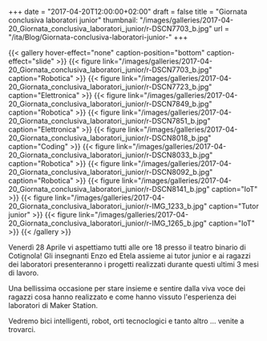 +++
date = "2017-04-20T12:00:00+02:00"
draft = false
title = "Giornata conclusiva laboratori junior"
thumbnail: "/images/galleries/2017-04-20_Giornata_conclusiva_laboratori_junior/r-DSCN7703_b.jpg"
url = "/ita/Blog/Giornata-conclusiva-laboratori-junior-"
+++

<!-- https://github.com/liwenyip/hugo-easy-gallery/ -->
{{< gallery hover-effect="none" caption-position="bottom" caption-effect="slide" >}}
	{{< figure link="/images/galleries/2017-04-20_Giornata_conclusiva_laboratori_junior/r-DSCN7703_b.jpg"	caption="Robotica" >}}
	{{< figure link="/images/galleries/2017-04-20_Giornata_conclusiva_laboratori_junior/r-DSCN7723_b.jpg"	caption="Elettronica" >}}
	{{< figure link="/images/galleries/2017-04-20_Giornata_conclusiva_laboratori_junior/r-DSCN7849_b.jpg"	caption="Robotica" >}}
	{{< figure link="/images/galleries/2017-04-20_Giornata_conclusiva_laboratori_junior/r-DSCN7851_b.jpg"	caption="Elettronica" >}}
	{{< figure link="/images/galleries/2017-04-20_Giornata_conclusiva_laboratori_junior/r-DSCN8018_b.jpg"	caption="Coding" >}}
	{{< figure link="/images/galleries/2017-04-20_Giornata_conclusiva_laboratori_junior/r-DSCN8033_b.jpg"	caption="Robotica" >}}
	{{< figure link="/images/galleries/2017-04-20_Giornata_conclusiva_laboratori_junior/r-DSCN8092_b.jpg"	caption="Robotica" >}}
	{{< figure link="/images/galleries/2017-04-20_Giornata_conclusiva_laboratori_junior/r-DSCN8141_b.jpg"	caption="IoT" >}}
	{{< figure link="/images/galleries/2017-04-20_Giornata_conclusiva_laboratori_junior/r-IMG_1233_b.jpg"	caption="Tutor junior" >}}
	{{< figure link="/images/galleries/2017-04-20_Giornata_conclusiva_laboratori_junior/r-IMG_1265_b.jpg"	caption="IoT" >}}
{{< /gallery >}}



Venerdì 28 Aprile vi aspettiamo tutti alle ore 18 presso il teatro binario di Cotignola! Gli insegnanti Enzo ed Etela assieme ai tutor junior e ai ragazzi dei laboratori presenteranno i progetti realizzati durante questi ultimi 3 mesi di lavoro.

Una bellissima occasione per stare insieme e sentire dalla viva voce dei ragazzi cosa hanno realizzato e come hanno vissuto l'esperienza dei laboratori di Maker Station.

Vedremo bici intelligenti, robot, orti tecnoclogici e tanto altro … venite a trovarci.